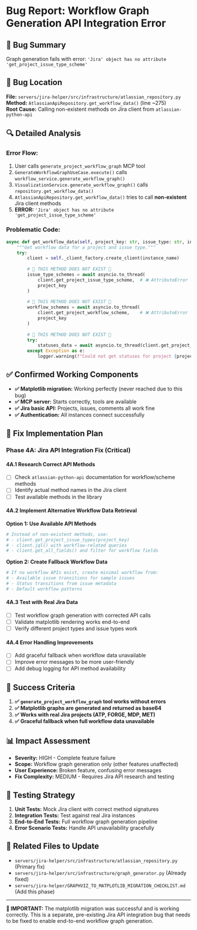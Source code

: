# Bug Report: Workflow Graph Generation API Integration Error

## 🐛 **Bug Summary**
Graph generation fails with error: `'Jira' object has no attribute 'get_project_issue_type_scheme'`

## 📍 **Bug Location**
**File:** `servers/jira-helper/src/infrastructure/atlassian_repository.py`  
**Method:** `AtlassianApiRepository.get_workflow_data()` (line ~275)  
**Root Cause:** Calling non-existent methods on Jira client from `atlassian-python-api`

## 🔍 **Detailed Analysis**

### **Error Flow:**
1. User calls `generate_project_workflow_graph` MCP tool
2. `GenerateWorkflowGraphUseCase.execute()` calls `workflow_service.generate_workflow_graph()`
3. `VisualizationService.generate_workflow_graph()` calls `repository.get_workflow_data()`
4. `AtlassianApiRepository.get_workflow_data()` tries to call **non-existent** Jira client methods
5. **ERROR:** `'Jira' object has no attribute 'get_project_issue_type_scheme'`

### **Problematic Code:**
```python
async def get_workflow_data(self, project_key: str, issue_type: str, instance_name: str) -> dict[str, Any]:
    """Get workflow data for a project and issue type."""
    try:
        client = self._client_factory.create_client(instance_name)
        
        # 🚨 THIS METHOD DOES NOT EXIST 🚨
        issue_type_schemes = await asyncio.to_thread(
            client.get_project_issue_type_scheme,  # ❌ AttributeError
            project_key
        )
        
        # 🚨 THIS METHOD DOES NOT EXIST 🚨
        workflow_schemes = await asyncio.to_thread(
            client.get_project_workflow_scheme,    # ❌ AttributeError
            project_key
        )
        
        # 🚨 THIS METHOD DOES NOT EXIST 🚨
        try:
            statuses_data = await asyncio.to_thread(client.get_project_statuses, project_key)  # ❌ AttributeError
        except Exception as e:
            logger.warning(f"Could not get statuses for project {project_key}: {str(e)}")
```

## ✅ **Confirmed Working Components**
- **✅ Matplotlib migration:** Working perfectly (never reached due to this bug)
- **✅ MCP server:** Starts correctly, tools are available  
- **✅ Jira basic API:** Projects, issues, comments all work fine
- **✅ Authentication:** All instances connect successfully

## 🔧 **Fix Implementation Plan**

### **Phase 4A: Jira API Integration Fix (Critical)**

#### **4A.1 Research Correct API Methods**
- [ ] Check `atlassian-python-api` documentation for workflow/scheme methods
- [ ] Identify actual method names in the Jira client
- [ ] Test available methods in the library

#### **4A.2 Implement Alternative Workflow Data Retrieval**
**Option 1: Use Available API Methods**
```python
# Instead of non-existent methods, use:
# - client.get_project_issue_types(project_key)  
# - client.jql() with workflow-related queries
# - client.get_all_fields() and filter for workflow fields
```

**Option 2: Create Fallback Workflow Data**
```python
# If no workflow APIs exist, create minimal workflow from:
# - Available issue transitions for sample issues
# - Status transitions from issue metadata  
# - Default workflow patterns
```

#### **4A.3 Test with Real Jira Data**
- [ ] Test workflow graph generation with corrected API calls
- [ ] Validate matplotlib rendering works end-to-end
- [ ] Verify different project types and issue types work

#### **4A.4 Error Handling Improvements**
- [ ] Add graceful fallback when workflow data unavailable
- [ ] Improve error messages to be more user-friendly
- [ ] Add debug logging for API method availability

## 🎯 **Success Criteria**
1. **✅ `generate_project_workflow_graph` tool works without errors**
2. **✅ Matplotlib graphs are generated and returned as base64**  
3. **✅ Works with real Jira projects (ATP, FORGE, MDP, MET)**
4. **✅ Graceful fallback when full workflow data unavailable**

## 📊 **Impact Assessment**
- **Severity:** HIGH - Complete feature failure
- **Scope:** Workflow graph generation only (other features unaffected)
- **User Experience:** Broken feature, confusing error messages
- **Fix Complexity:** MEDIUM - Requires Jira API research and testing

## 🔄 **Testing Strategy**
1. **Unit Tests:** Mock Jira client with correct method signatures
2. **Integration Tests:** Test against real Jira instances
3. **End-to-End Tests:** Full workflow graph generation pipeline
4. **Error Scenario Tests:** Handle API unavailability gracefully

## 📝 **Related Files to Update**
- `servers/jira-helper/src/infrastructure/atlassian_repository.py` (Primary fix)
- `servers/jira-helper/src/infrastructure/graph_generator.py` (Already fixed)
- `servers/jira-helper/GRAPHVIZ_TO_MATPLOTLIB_MIGRATION_CHECKLIST.md` (Add this phase)

---

**🚨 IMPORTANT:** The matplotlib migration was successful and is working correctly. This is a separate, pre-existing Jira API integration bug that needs to be fixed to enable end-to-end workflow graph generation.
